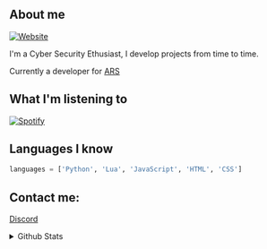## About me
[![Website](https://img.shields.io/website?label=ars.red&style=for-the-badge&url=https%3A%2F%2Fars.red)](https://ars.red/)

I'm a Cyber Security Ethusiast, I develop projects from time to time.

Currently a developer for [ARS][website]

 ## What I'm listening to
 [![Spotify](https://novatorem-m5ldv9e20-1nferious.vercel.app/api/spotify?background_color=0d1117&border_color=ffffff)](https://open.spotify.com/user/1nferious)

## Languages I know 
```py
languages = ['Python', 'Lua', 'JavaScript', 'HTML', 'CSS']
```
## Contact me:
[Discord](https://discord.bio/p/1nferious)
<br />
<details>
  <summary>Github Stats</summary>
  <img align="left" alt="1nferious Github Stats" src="https://github-readme-stats.vercel.app/api?username=1nferious&show_icons=true&theme=radical&hide_border=true" />
</details>

[website]: https://ars.red/
